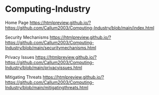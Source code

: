 # Computing-Industry
Home Page
https://htmlpreview.github.io/?https://github.com/Callum2003/Computing-Industry/blob/main/index.html


Security Mechanisms
https://htmlpreview.github.io/?https://github.com/Callum2003/Computing-Industry/blob/main/securitymechanisms.html

Privacy Issues
https://htmlpreview.github.io/?https://github.com/Callum2003/Computing-Industry/blob/main/privacyissues.html

Mitigating Threats
https://htmlpreview.github.io/?https://github.com/Callum2003/Computing-Industry/blob/main/mitigatingthreats.html
